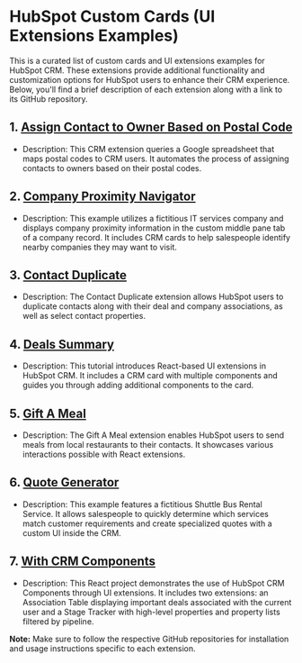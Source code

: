 # HubSpot Custom Cards (UI Extensions Examples)

This is a curated list of custom cards and UI extensions examples for HubSpot CRM. These extensions provide additional functionality and customization options for HubSpot users to enhance their CRM experience. Below, you'll find a brief description of each extension along with a link to its GitHub repository.

## 1. [Assign Contact to Owner Based on Postal Code](https://github.com/Antoinebr/HubSpot-crm-extension-assign-contact-to-owner-based-on-postal-code)

- Description: This CRM extension queries a Google spreadsheet that maps postal codes to CRM users. It automates the process of assigning contacts to owners based on their postal codes.
  
## 2. [Company Proximity Navigator](https://github.com/HubSpot/ui-extensions-examples/tree/main/company-proximity-navigator)

- Description: This example utilizes a fictitious IT services company and displays company proximity information in the custom middle pane tab of a company record. It includes CRM cards to help salespeople identify nearby companies they may want to visit.
  
## 3. [Contact Duplicate](https://github.com/HubSpot/ui-extensions-examples/tree/main/contact-duplicate)

- Description: The Contact Duplicate extension allows HubSpot users to duplicate contacts along with their deal and company associations, as well as select contact properties.
  
## 4. [Deals Summary](https://github.com/HubSpot/ui-extensions-examples/tree/main/deals-summary)

- Description: This tutorial introduces React-based UI extensions in HubSpot CRM. It includes a CRM card with multiple components and guides you through adding additional components to the card.
  
## 5. [Gift A Meal](https://github.com/HubSpot/ui-extensions-examples/tree/main/example-meal-order)

- Description: The Gift A Meal extension enables HubSpot users to send meals from local restaurants to their contacts. It showcases various interactions possible with React extensions.
  
## 6. [Quote Generator](https://github.com/HubSpot/ui-extensions-examples/tree/main/quote-generator)

- Description: This example features a fictitious Shuttle Bus Rental Service. It allows salespeople to quickly determine which services match customer requirements and create specialized quotes with a custom UI inside the CRM.
  
## 7. [With CRM Components](https://github.com/HubSpot/ui-extensions-examples/tree/main/with-crm-components)

- Description: This React project demonstrates the use of HubSpot CRM Components through UI extensions. It includes two extensions: an Association Table displaying important deals associated with the current user and a Stage Tracker with high-level properties and property lists filtered by pipeline.


**Note:** Make sure to follow the respective GitHub repositories for installation and usage instructions specific to each extension.
